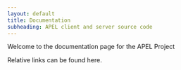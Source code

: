 ```yaml
---
layout: default
title: Documentation
subheading: APEL client and server source code
---
```


Welcome to the documentation page for the APEL Project

Relative links can be found here.
